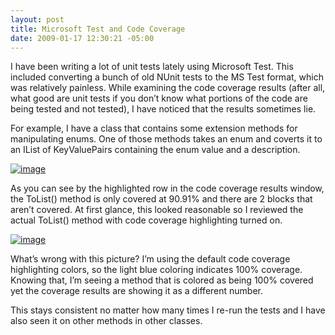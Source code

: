 ```yaml
---
layout: post
title: Microsoft Test and Code Coverage
date: 2009-01-17 12:30:21 -05:00
---
```


I have been writing a lot of unit tests lately using Microsoft Test. This included converting a bunch of old NUnit tests to the MS Test format, which was relatively painless. While examining the code coverage results (after all, what good are unit tests if you don’t know what portions of the code are being tested and not tested), I have noticed that the results sometimes lie.

For example, I have a class that contains some extension methods for manipulating enums. One of those methods takes an enum and coverts it to an IList of KeyValuePairs containing the enum value and a description.

[![image](http://gwb.blob.core.windows.net/sdorman/WindowsLiveWriter/MicrosoftTestandCodeCoverage_AD9C/image_thumb_1.png "image")](http://gwb.blob.core.windows.net/sdorman/WindowsLiveWriter/MicrosoftTestandCodeCoverage_AD9C/image_4.png) 

As you can see by the highlighted row in the code coverage results window, the ToList() method is only covered at 90.91% and there are 2 blocks that aren’t covered. At first glance, this looked reasonable so I reviewed the actual ToList() method with code coverage highlighting turned on.

[![image](http://gwb.blob.core.windows.net/sdorman/WindowsLiveWriter/MicrosoftTestandCodeCoverage_AD9C/image_thumb_2.png "image")](http://gwb.blob.core.windows.net/sdorman/WindowsLiveWriter/MicrosoftTestandCodeCoverage_AD9C/image_6.png) 

What’s wrong with this picture? I’m using the default code coverage highlighting colors, so the light blue coloring indicates 100% coverage. Knowing that, I’m seeing a method that is colored as being 100% covered yet the coverage results are showing it as a different number.

This stays consistent no matter how many times I re-run the tests and I have also seen it on other methods in other classes.

